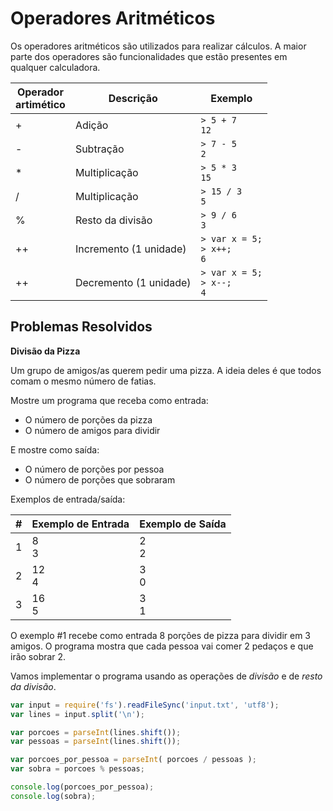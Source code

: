 <script src="jquery-3.4.1.min.js"></script>
<script src="jquery_preventDefault.js"></script>  

# Operadores Aritméticos

Os operadores aritméticos são utilizados para realizar cálculos. A maior parte dos operadores são funcionalidades que estão presentes em qualquer calculadora.

| Operador<br>artimético | Descrição | Exemplo | 
| ------------ | ------------------ | -------- |
| + | Adição | `> 5 + 7`<br>`12` |
| - | Subtração | `> 7 - 5`<br>`2` | 
| * | Multiplicação | `> 5 * 3`<br>`15` | 
| / | Multiplicação | `> 15 / 3`<br>`5` | 
| % | Resto da divisão | `> 9 / 6`<br>`3` | 
| ++ | Incremento (1 unidade) | `> var x = 5;`<br>`> x++; `<br>`6` |
| ++ | Decremento (1 unidade) | `> var x = 5;`<br>`> x--; `<br>`4` |

## Problemas Resolvidos

**Divisão da Pizza**

Um grupo de amigos/as querem pedir uma pizza. A ideia deles é que todos comam o mesmo número de fatias.

Mostre um programa que receba como entrada:
- O número de porções da pizza
- O número de amigos para dividir

E mostre como saída:
- O número de porções por pessoa
- O número de porções que sobraram

Exemplos de entrada/saída:

| # | Exemplo de Entrada | Exemplo de Saída
| -- | ----- | ----- |
| 1 | 8<br>3 | 2<br>2 |
| 2 | 12<br>4 | 3<br>0 |
| 3 | 16<br>5 | 3<br>1 |

O exemplo #1 recebe como entrada 8 porções de pizza para dividir em 3 amigos. O programa mostra que cada pessoa vai comer 2 pedaços e que irão sobrar 2.

Vamos implementar o programa usando as operações de *divisão* e de *resto da divisão*.

```javascript
var input = require('fs').readFileSync('input.txt', 'utf8');
var lines = input.split('\n');

var porcoes = parseInt(lines.shift());
var pessoas = parseInt(lines.shift());

var porcoes_por_pessoa = parseInt( porcoes / pessoas );
var sobra = porcoes % pessoas;

console.log(porcoes_por_pessoa);
console.log(sobra);
```



